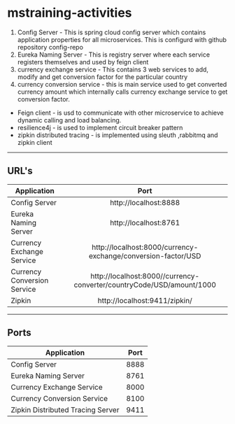 # mstraining-activities
1. Config Server - This is spring cloud config server which contains application properties for all microservices. This is configurd with github repository config-repo
2. Eureka Naming Server - This is registry server where each service registers themselves and used by feign client 
3. currency exchange service - This contains 3 web services to add, modify and get conversion factor for the particular country
4. currency conversion service - this is main service used to get converted currency amount which internally calls currency exchange service to get conversion factor.
  * Feign client - is usd to communicate with other microservice to achieve dynamic calling and load balancing.
  * resilience4j - is used to implement circuit breaker pattern
  * zipkin distributed tracing - is implemented using sleuth ,rabbitmq and zipkin client

----
## URL's
| Application                       | Port                                                                    |
| ----------------------------------|:-----------------------------------------------------------------------:| 
| Config Server                     | http://localhost:8888                                                   | 
| Eureka Naming Server              | http://localhost:8761                                                   |
| Currency Exchange Service         | http://localhost:8000/currency-exchange/conversion-factor/USD           | 
| Currency Conversion Service       | http://localhost:8000//currency-converter/countryCode/USD/amount/1000   | 
| Zipkin                            | http://localhost:9411/zipkin/                                           |

----
## Ports
| Application                       | Port          |
| ----------------------------------|:-------------:| 
| Config Server                     | 8888          | 
| Eureka Naming Server              | 8761          | 
| Currency Exchange Service         | 8000          | 
| Currency Conversion Service       | 8100          |   
| Zipkin Distributed Tracing Server | 9411          | 
